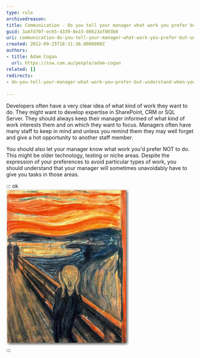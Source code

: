 ```yaml
---
type: rule
archivedreason: 
title: Communication - Do you tell your manager what work you prefer but understand when you have to do less interesting stuff?
guid: 3a4fd707-ec65-4339-8e15-08623af803b0
uri: communication-do-you-tell-your-manager-what-work-you-prefer-but-understand-when-you-have-to-do-less-interesting-stuff
created: 2012-09-25T18:11:36.0000000Z
authors:
- title: Adam Cogan
  url: https://ssw.com.au/people/adam-cogan
related: []
redirects:
- do-you-tell-your-manager-what-work-you-prefer-but-understand-when-you-have-to-do-less-interesting-stuff

---
```


Developers often have a very clear idea of what kind of work they want to do. They might want to develop expertise in SharePoint, CRM or SQL Server. They should always keep their manager informed of what kind of work interests them and on which they want to focus. Managers often have many staff to keep in mind and unless you remind them they may well forget and give a hot opportunity to another staff member.

<!--endintro-->

You should also let your manager know what work you'd prefer NOT to do. This might be older technology, testing or niche areas. Despite the expression of your preferences to avoid particular types of work, you should understand that your manager will sometimes unavoidably have to give you tasks in those areas.

::: ok  
![Figure: Clearly tell your manager what work you prefer to do, but don't scream when you are asked to do other, less interesting work.](PreferStuff.jpg)  
:::

